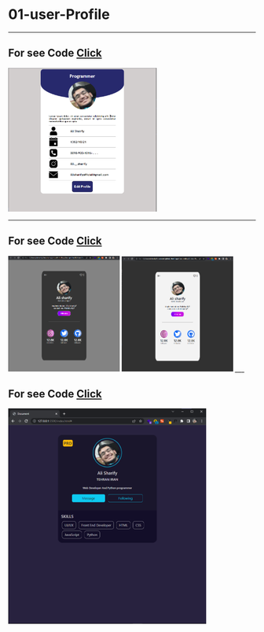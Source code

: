 # 01-user-Profile
___


## For see Code <a href="./01-User-Profile">Click</a>

<img src="./01-User-Profile/img/demo.png" width="60%">

___
## For see Code <a href="./02-User-Profile">Click</a>


<img src="./02-User-Profile/Dark-Mode/img/demo.png" width="45%">
<img src="./02-User-Profile/light-Mode/img/demo.png" width="45%">
___

## For see Code <a href="./03-User-Profile">Click</a>

<img src="./03-User-Profile/img/demo.png" width="80%">


